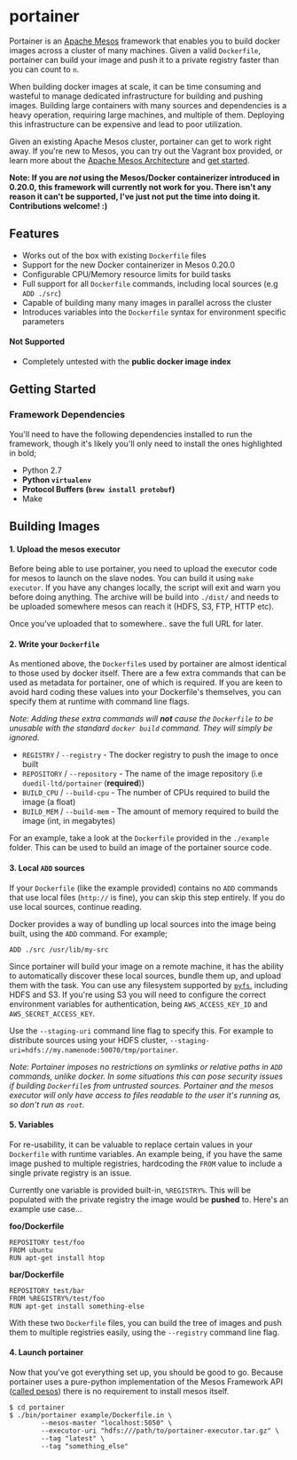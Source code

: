 
# portainer

Portainer is an [Apache Mesos](http://mesos.apache.org) framework that enables you to build docker images across a cluster of many machines. Given a valid `Dockerfile`, portainer can build your image and push it to a private registry faster than you can count to `n`.

When building docker images at scale, it can be time consuming and wasteful to manage dedicated infrastructure for building and pushing images. Building large containers with many sources and dependencies is a heavy operation, requiring large machines, and multiple of them. Deploying this infrastructure can be expensive and lead to poor utilization.

Given an existing Apache Mesos cluster, portainer can get to work right away. If you're new to Mesos, you can try out the Vagrant box provided, or learn more about the [Apache Mesos Architecture](http://mesos.apache.org/documentation/latest/mesos-architecture/) and [get started](http://mesos.apache.org/gettingstarted/).

**Note: If you are _not_ using the Mesos/Docker containerizer introduced in 0.20.0, this framework will currently not work for you. There isn't any reason it can't be supported, I've just not put the time into doing it. Contributions welcome! :)**


## Features

- Works out of the box with existing `Dockerfile` files
- Support for the new Docker containerizer in Mesos 0.20.0
- Configurable CPU/Memory resource limits for build tasks
- Full support for all `Dockerfile` commands, including local sources (e.g `ADD ./src`)
- Capable of building many many images in parallel across the cluster
- Introduces variables into the `Dockerfile` syntax for environment specific parameters

#### Not Supported

- Completely untested with the **public docker image index**


## Getting Started

### Framework Dependencies

You'll need to have the following dependencies installed to run the framework, though it's likely you'll only need to install the ones highlighted in bold;

- Python 2.7
- **Python `virtualenv`**
- **Protocol Buffers (`brew install protobuf`)**
- Make


## Building Images

#### 1. Upload the mesos executor

Before being able to use portainer, you need to upload the executor code for mesos to launch on the slave nodes. You can build it using `make executor`. If you have any changes locally, the script will exit and warn you before doing anything. The archive will be build into `./dist/` and needs to be uploaded somewhere mesos can reach it (HDFS, S3, FTP, HTTP etc).

Once you've uploaded that to somewhere.. save the full URL for later.

#### 2. Write your `Dockerfile`

As mentioned above, the `Dockerfile`s used by portainer are almost identical to those used by docker itself. There are a few extra commands that can be used as metadata for portainer, one of which is required. If you are keen to avoid hard coding these values into your Dockerfile's themselves, you can specify them at runtime with command line flags.

*Note: Adding these extra commands will **not** cause the `Dockerfile` to be unusable with the standard `docker build` command. They will simply be ignored.*

- `REGISTRY`    / `--registry` - The docker registry to push the image to once built
- `REPOSITORY`  / `--repository` - The name of the image repository (i.e `duedil-ltd/portainer` (**required**))
- `BUILD_CPU`   / `--build-cpu` - The number of CPUs required to build the image (a float)
- `BUILD_MEM`   / `--build-mem` - The amount of memory required to build the image (int, in megabytes)

For an example, take a look at the `Dockerfile` provided in the `./example` folder. This can be used to build an image of the portainer source code.

#### 3. Local `ADD` sources 

If your `Dockerfile` (like the example provided) contains no `ADD` commands that use local files (`http://` is fine), you can skip this step entirely. If you do use local sources, continue reading.

Docker provides a way of bundling up local sources into the image being built, using the `ADD` command. For example;

```
ADD ./src /usr/lib/my-src
```

Since portainer will build your image on a remote machine, it has the ability to automatically discover these local sources, bundle them up, and upload them with the task. You can use any filesystem supported by [`pyfs`](github.com/duedil-ltd/pyfilesystem), including HDFS and S3. If you're using S3 you will need to configure the correct environment variables for authentication, being `AWS_ACCESS_KEY_ID` and `AWS_SECRET_ACCESS_KEY`.

Use the `--staging-uri` command line flag to specify this. For example to distribute sources using your HDFS cluster, `--staging-uri=hdfs://my.namenode:50070/tmp/portainer`.

*Note: Portainer imposes no restrictions on symlinks or relative paths in `ADD` commands, unlike docker. In some situations this can pose security issues if building `Dockerfile`s from untrusted sources. Portainer and the mesos executor will only have access to files readable to the user it's running as, so don't run as `root`.*

#### 5. Variables

For re-usability, it can be valuable to replace certain values in your `Dockerfile` with runtime variables. An example being, if you have the same image pushed to multiple registries, hardcoding the `FROM` value to include a single private registry is an issue.

Currently one variable is provided built-in, `%REGISTRY%`. This will be populated with the private registry the image would be **pushed** to. Here's an example use case...

**foo/Dockerfile**

```
REPOSITORY test/foo
FROM ubuntu
RUN apt-get install htop
```

**bar/Dockerfile**

```
REPOSITORY test/bar
FROM %REGISTRY%/test/foo
RUN apt-get install something-else
```

With these two `Dockerfile` files, you can build the tree of images and push them to multiple registries easily, using the `--registry` command line flag.


#### 4. Launch portainer

Now that you've got everything set up, you should be good to go. Because portainer uses a pure-python implementation of the Mesos Framework API ([called pesos](http://github.com/wickman/pesos)) there is no requirement to install mesos itself.

```
$ cd portainer
$ ./bin/portainer example/Dockerfile.in \
        --mesos-master "localhost:5050" \
        --executor-uri "hdfs:///path/to/portainer-executor.tar.gz" \
        --tag "latest" \
        --tag "something_else"
```
